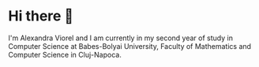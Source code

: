 # Hi there 👋

I'm Alexandra Viorel and I am currently in my second year of study in Computer Science at Babes-Bolyai University, Faculty of Mathematics and Computer Science in Cluj-Napoca.
